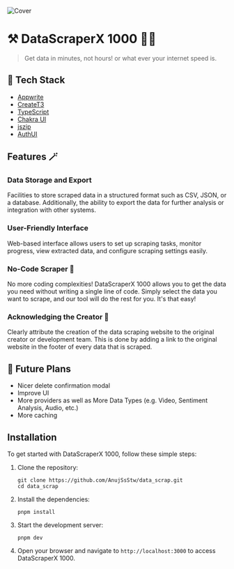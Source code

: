 ![Cover](public/favicon.ico)

# ⚒️ DataScraperX 1000 😶‍🌫️

> Get data in minutes, not hours! or what ever your internet speed is.

## 🧰 Tech Stack

- [Appwrite](https://appwrite.io/)
- [CreateT3](https://nextjs.org/)
- [TypeScript](https://www.typescriptlang.org/)
- [Chakra UI](https://chakra-ui.com/)
- [jszip](https://stuk.github.io/jszip/)
- [AuthUI](https://www.authui.site/)

## Features 🪄

### Data Storage and Export

Facilities to store scraped data in a structured format such as CSV, JSON, or a database. Additionally, the ability to export the data for further analysis or integration with other systems.

### User-Friendly Interface

Web-based interface allows users to set up scraping tasks, monitor progress, view extracted data, and configure scraping settings easily.

### No-Code Scraper 🔨

No more coding complexities! DataScraperX 1000 allows you to get the data you need without writing a single line of code. Simply select the data you want to scrape, and our tool will do the rest for you. It's that easy!

### Acknowledging the Creator 🙏

Clearly attribute the creation of the data scraping website to the original creator or development team. This is done by adding a link to the original website in the footer of every data that is scraped.

## 🔮 Future Plans

- Nicer delete confirmation modal
- Improve UI
- More providers as well as More Data Types (e.g. Video, Sentiment Analysis, Audio, etc.)
- More caching

## Installation

To get started with DataScraperX 1000, follow these simple steps:

1. Clone the repository:

   ```shell
   git clone https://github.com/AnujSsStw/data_scrap.git
   cd data_scrap
   ```

2. Install the dependencies:

   ```shell
   pnpm install
   ```

3. Start the development server:

   ```shell
   pnpm dev
   ```

4. Open your browser and navigate to `http://localhost:3000` to access DataScraperX 1000.
